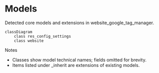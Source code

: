 # Models

Detected core models and extensions in website_google_tag_manager.

```mermaid
classDiagram
    class res_config_settings
    class website
```

Notes
- Classes show model technical names; fields omitted for brevity.
- Items listed under _inherit are extensions of existing models.
